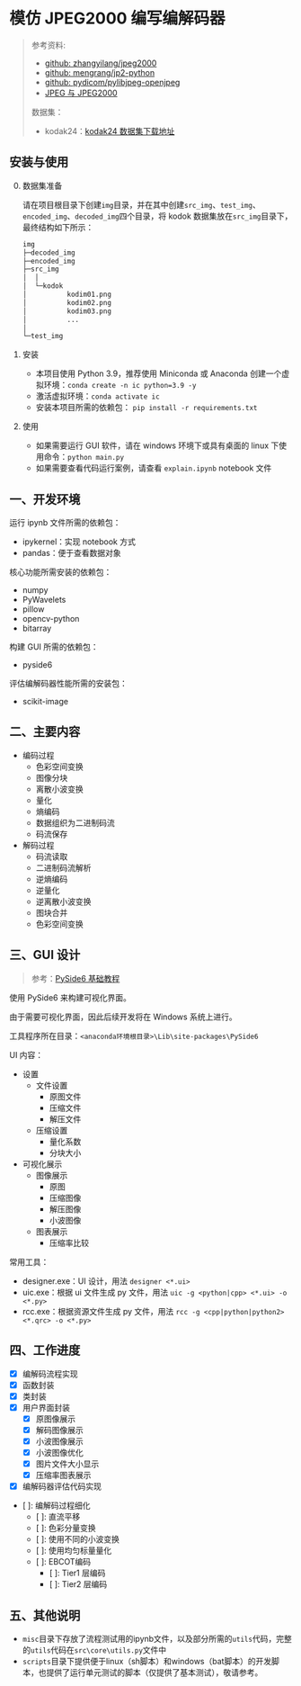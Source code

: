 # 模仿 JPEG2000 编写编解码器

> 参考资料:
>
> - [github: zhangyilang/jpeg2000](https://github.com/zhangyilang/jpeg2000/blob/master/code/compress.py)
> - [github: mengrang/jp2-python](https://github.com/mengrang/jp2-python/tree/master/tests)
> - [github: pydicom/pylibjpeg-openjpeg](https://github.com/pydicom/pylibjpeg-openjpeg)
> - [JPEG 与 JPEG2000](https://www.cnblogs.com/huty/p/8519045.html)
>
> 数据集：
>
> - kodak24：[kodak24 数据集下载地址](https://r0k.us/graphics/kodak/)

## 安装与使用

0. 数据集准备

   请在项目根目录下创建`img`目录，并在其中创建`src_img`、`test_img`、`encoded_img`、`decoded_img`四个目录，将 kodok 数据集放在`src_img`目录下，最终结构如下所示：

   ```python
   img
   ├─decoded_img
   ├─encoded_img
   ├─src_img
   │  │
   │  └─kodok
   │          kodim01.png
   │          kodim02.png
   │          kodim03.png
   │          ...
   │
   └─test_img
   ```

1. 安装

   - 本项目使用 Python 3.9，推荐使用 Miniconda 或 Anaconda 创建一个虚拟环境：`conda create -n ic python=3.9 -y`
   - 激活虚拟环境：`conda activate ic`
   - 安装本项目所需的依赖包： `pip install -r requirements.txt`

2. 使用

   - 如果需要运行 GUI 软件，请在 windows 环境下或具有桌面的 linux 下使用命令：`python main.py`
   - 如果需要查看代码运行案例，请查看 `explain.ipynb` notebook 文件

## 一、开发环境

运行 ipynb 文件所需的依赖包：

- ipykernel：实现 notebook 方式
- pandas：便于查看数据对象

核心功能所需安装的依赖包：

- numpy
- PyWavelets
- pillow
- opencv-python
- bitarray

构建 GUI 所需的依赖包：

- pyside6

评估编解码器性能所需的安装包：

- scikit-image

## 二、主要内容

- 编码过程
  - 色彩空间变换
  - 图像分块
  - 离散小波变换
  - 量化
  - 熵编码
  - 数据组织为二进制码流
  - 码流保存
- 解码过程
  - 码流读取
  - 二进制码流解析
  - 逆熵编码
  - 逆量化
  - 逆离散小波变换
  - 图块合并
  - 色彩空间变换

## 三、GUI 设计

> 参考：[PySide6 基础教程](https://blog.csdn.net/qq_45062768/article/details/132357617)

使用 PySide6 来构建可视化界面。

由于需要可视化界面，因此后续开发将在 Windows 系统上进行。

工具程序所在目录：`<anaconda环境根目录>\Lib\site-packages\PySide6`

UI 内容：

- 设置
  - 文件设置
    - 原图文件
    - 压缩文件
    - 解压文件
  - 压缩设置
    - 量化系数
    - 分块大小
- 可视化展示
  - 图像展示
    - 原图
    - 压缩图像
    - 解压图像
    - 小波图像
  - 图表展示
    - 压缩率比较

常用工具：

- designer.exe：UI 设计，用法 `designer <*.ui>`
- uic.exe：根据 ui 文件生成 py 文件，用法 `uic -g <python|cpp> <*.ui> -o <*.py>`
- rcc.exe：根据资源文件生成 py 文件，用法 `rcc -g <cpp|python|python2> <*.qrc> -o <*.py>`

## 四、工作进度

- [x] 编解码流程实现
- [x] 函数封装
- [x] 类封装
- [x] 用户界面封装
  - [x] 原图像展示
  - [x] 解码图像展示
  - [x] 小波图像展示
  - [x] 小波图像优化
  - [x] 图片文件大小显示
  - [x] 压缩率图表展示
- [x] 编解码器评估代码实现
- [ ]: 编解码过程细化
  - [ ]: 直流平移
  - [ ]: 色彩分量变换
  - [ ]: 使用不同的小波变换
  - [ ]: 使用均匀标量量化
  - [ ]: EBCOT编码
    - [ ]: Tier1 层编码
    - [ ]: Tier2 层编码

## 五、其他说明

- `misc`目录下存放了流程测试用的ipynb文件，以及部分所需的`utils`代码，完整的`utils`代码在`src\core\utils.py`文件中
- `scripts`目录下提供便于linux（sh脚本）和windows（bat脚本）的开发脚本，也提供了运行单元测试的脚本（仅提供了基本测试），敬请参考。
